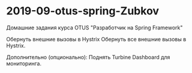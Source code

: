 # 2019-09-otus-spring-Zubkov
Домашние задания курса OTUS "Разработчик на Spring Framework"

Обернуть внешние вызовы в Hystrix
Обернуть все внешние вызовы в Hystrix.

Дополнительно (опционально): Поднять Turbine Dashboard для мониторинга.
